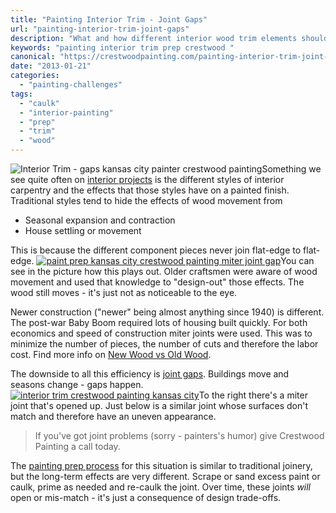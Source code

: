 ```yaml
---
title: "Painting Interior Trim - Joint Gaps"
url: "painting-interior-trim-joint-gaps"
description: "What and how different interior wood trim elements should be prepped before painting."
keywords: "painting interior trim prep crestwood "
canonical: "https://crestwoodpainting.com/painting-interior-trim-joint-gaps/"
date: "2013-01-21"
categories:
  - "painting-challenges"
tags:
  - "caulk"
  - "interior-painting"
  - "prep"
  - "trim"
  - "wood"
---
```


![Interior Trim - gaps kansas city painter crestwood painting](/images/Interior-trim-e1514665968498.jpg "Accent Pieces In Old Architecture Prevented Gaps Due To Movement")Something we see quite often on [interior projects](https://crestwoodpainting.com/interior-painter-kansas-city/) is the different styles of interior carpentry and the effects that those styles have on a painted finish. Traditional styles tend to hide the effects of wood movement from

- Seasonal expansion and contraction
- House settling or movement

This is because the different component pieces never join flat-edge to flat-edge. [![paint prep kansas city crestwood painting miter joint gap](/images/Interior-trim-2_opt.jpg "Newer Architecture Leads to Gaps at the Miter Joint")](https://crestwoodpainting.com/cwp/wp-content/uploads/2013/01/Interior-trim-2_opt.jpg)You can see in the picture how this plays out. Older craftsmen were aware of wood movement and used that knowledge to "design-out" those effects. The wood still moves - it's just not as noticeable to the eye.

Newer construction ("newer" being almost anything since 1940) is different. The post-war Baby Boom required lots of housing built quickly. For both economics and speed of construction miter joints were used. This was to minimize the number of pieces, the number of cuts and therefore the labor cost. Find more info on [New Wood vs Old Wood](https://crestwoodpainting.com/old-wood-new-wood-rot/ "Old Wood, New Wood & Wood Rot").

The downside to all this efficiency is [joint gaps](https://crestwoodpainting.com/top-3-things-to-not-caulk/). Buildings move and seasons change - gaps happen. [![interior trim crestwood painting kansas city](/images/IMG_1139_opt.jpg "Mismatched Surfaces Meet At Miter Joint")](https://crestwoodpainting.com/cwp/wp-content/uploads/2013/01/IMG_1139_opt.jpg)To the right there's a miter joint that's opened up. Just below is a similar joint whose surfaces don't match and therefore have an uneven appearance.

> If you've got joint problems (sorry - painters's humor) give Crestwood Painting a call today.

The [painting prep process](https://crestwoodpainting.com/kut-the-krud/) for this situation is similar to traditional joinery, but the long-term effects are very different. Scrape or sand excess paint or caulk, prime as needed and re-caulk the joint. Over time, these joints _will_ open or mis-match - it's just a consequence of design trade-offs.
